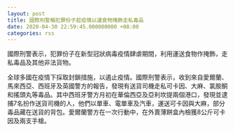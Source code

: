 ```yaml
---
layout: post
title: 國際刑警稱犯罪份子趁疫情以運食物掩飾走私毒品
date: 2020-04-30 22:59:45.000000000 +08:00
categories: rss
---
```


國際刑警表示，犯罪份子在新型冠狀病毒疫情肆虐期間，利用運送食物作掩飾，走私毒品及其他非法貨物。

全球多國在疫情下採取封鎖措施，以遏止疫情。國際刑警表示，收到來自愛爾蘭、馬來西亞、西班牙及英國警方的報告，發現有送貨司機走私可卡因、大麻、氯胺酮和搖頭丸等毒品。其中西班牙警方月初在華倫西亞及亞利坎提兩個港口，發現並逮捕7名扮作送貨司機的人，他們以單車、電單車及汽車，運送可卡因與大麻，部分毒品藏在送貨的背包。愛爾蘭警方在一次行動中，在外賣薄餅盒內檢獲8公斤可卡因及兩支手槍。

